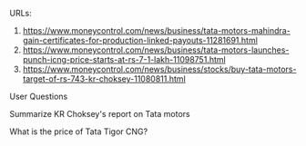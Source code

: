 URLs:

   1. https://www.moneycontrol.com/news/business/tata-motors-mahindra-gain-certificates-for-production-linked-payouts-11281691.html
   2. https://www.moneycontrol.com/news/business/tata-motors-launches-punch-icng-price-starts-at-rs-7-1-lakh-11098751.html
   3. https://www.moneycontrol.com/news/business/stocks/buy-tata-motors-target-of-rs-743-kr-choksey-11080811.html

User Questions

Summarize KR Choksey's report on Tata motors

What is the price of Tata Tigor CNG?


